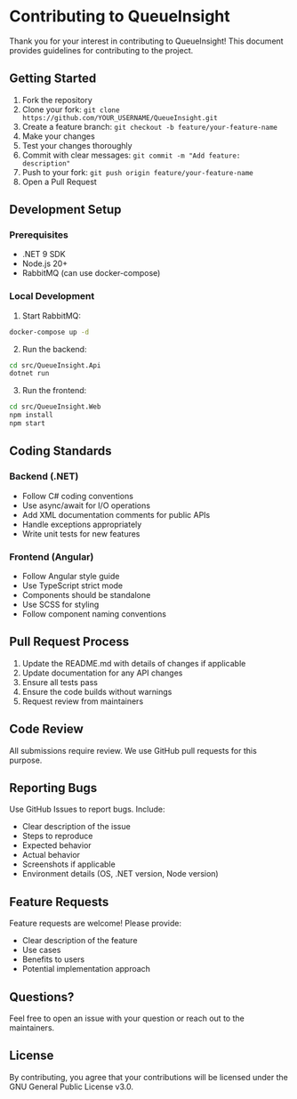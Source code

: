 # Contributing to QueueInsight

Thank you for your interest in contributing to QueueInsight! This document provides guidelines for contributing to the project.

## Getting Started

1. Fork the repository
2. Clone your fork: `git clone https://github.com/YOUR_USERNAME/QueueInsight.git`
3. Create a feature branch: `git checkout -b feature/your-feature-name`
4. Make your changes
5. Test your changes thoroughly
6. Commit with clear messages: `git commit -m "Add feature: description"`
7. Push to your fork: `git push origin feature/your-feature-name`
8. Open a Pull Request

## Development Setup

### Prerequisites
- .NET 9 SDK
- Node.js 20+
- RabbitMQ (can use docker-compose)

### Local Development

1. Start RabbitMQ:
```bash
docker-compose up -d
```

2. Run the backend:
```bash
cd src/QueueInsight.Api
dotnet run
```

3. Run the frontend:
```bash
cd src/QueueInsight.Web
npm install
npm start
```

## Coding Standards

### Backend (.NET)
- Follow C# coding conventions
- Use async/await for I/O operations
- Add XML documentation comments for public APIs
- Handle exceptions appropriately
- Write unit tests for new features

### Frontend (Angular)
- Follow Angular style guide
- Use TypeScript strict mode
- Components should be standalone
- Use SCSS for styling
- Follow component naming conventions

## Pull Request Process

1. Update the README.md with details of changes if applicable
2. Update documentation for any API changes
3. Ensure all tests pass
4. Ensure the code builds without warnings
5. Request review from maintainers

## Code Review

All submissions require review. We use GitHub pull requests for this purpose.

## Reporting Bugs

Use GitHub Issues to report bugs. Include:
- Clear description of the issue
- Steps to reproduce
- Expected behavior
- Actual behavior
- Screenshots if applicable
- Environment details (OS, .NET version, Node version)

## Feature Requests

Feature requests are welcome! Please provide:
- Clear description of the feature
- Use cases
- Benefits to users
- Potential implementation approach

## Questions?

Feel free to open an issue with your question or reach out to the maintainers.

## License

By contributing, you agree that your contributions will be licensed under the GNU General Public License v3.0.
